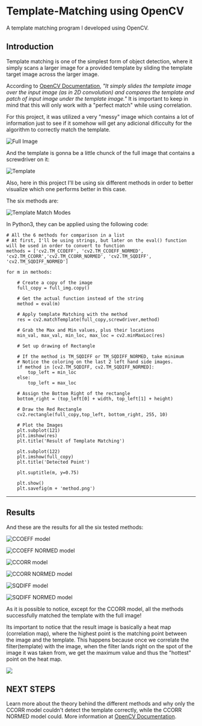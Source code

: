 # Template-Matching using OpenCV
 A template matching program I developed using OpenCV.

## Introduction

Template matching is one of the simplest form of object detection, where it simply scans a larger image for a provided template by sliding the template target image across the larger image. 

According to [OpenCV Documentation](https://docs.opencv.org/4.x/d4/dc6/tutorial_py_template_matching.html), *"It simply slides the template image over the input image (as in 2D convolution) and compares the template and patch of input image under the template image."*
It is important to keep in mind that this will only work with a "perfect match" while using correlation.

For this project, it was utilized a very "messy" image which contains a lot of information just to see if it somehow will get any adicional dificculty for the algorithm to correctly match the template.

![Full Image](./images/mechanics-garage-kyle-simpson.jpg "Full Image")

And the template is gonna be a little chunck of the full image that contains a screwdriver on it:

![Template](./images/screwdriver.jpg "Screwdriver")

Also, here in this project I'll be using six different methods in order to better visualize which one performs better in this case.

The six methods are:

![Template Match Modes](./images/template-match-modes.png "Template Match Modes")

In Python3, they can be applied using the following code:

```
# All the 6 methods for comparison in a list
# At first, I'll be using strings, but later on the eval() function will be used in order to convert to function
methods = ['cv2.TM_CCOEFF', 'cv2.TM_CCOEFF_NORMED', 'cv2.TM_CCORR','cv2.TM_CCORR_NORMED', 'cv2.TM_SQDIFF', 'cv2.TM_SQDIFF_NORMED']

for m in methods:
    
    # Create a copy of the image
    full_copy = full_img.copy()
    
    # Get the actual function instead of the string
    method = eval(m)

    # Apply template Matching with the method
    res = cv2.matchTemplate(full_copy,screwdriver,method)
    
    # Grab the Max and Min values, plus their locations
    min_val, max_val, min_loc, max_loc = cv2.minMaxLoc(res)
    
    # Set up drawing of Rectangle
    
    # If the method is TM_SQDIFF or TM_SQDIFF_NORMED, take minimum
    # Notice the coloring on the last 2 left hand side images.
    if method in [cv2.TM_SQDIFF, cv2.TM_SQDIFF_NORMED]:
        top_left = min_loc    
    else:
        top_left = max_loc
        
    # Assign the Bottom Right of the rectangle
    bottom_right = (top_left[0] + width, top_left[1] + height)

    # Draw the Red Rectangle
    cv2.rectangle(full_copy,top_left, bottom_right, 255, 10)

    # Plot the Images
    plt.subplot(121)
    plt.imshow(res)
    plt.title('Result of Template Matching')
    
    plt.subplot(122)
    plt.imshow(full_copy)
    plt.title('Detected Point')
    
    plt.suptitle(m, y=0.75)
    
    plt.show()
    plt.savefig(m + 'method.png')
```

---

## Results

And these are the results for all the six tested methods:

![CCOEFF model](./images/cv2.TM_CCOEFFmodel.png "CCOEFF model")

![CCOEFF NORMED model](./images/cv2.TM_CCOEFF_NORMEDmodel.png "CCOEFF NORMED model")

![CCORR model](./images/cv2.TM_CCORRmodel.png "CCORR model")

![CCORR NORMED model](./images/cv2.TM_CCORR_NORMEDmodel.png "CCORR NORMED model")

![SQDIFF model](./images/cv2.TM_SQDIFFmodel.png "SQDIFF model")

![SQDIFF NORMED model](./images/cv2.TM_SQDIFF_NORMEDmodel.png "SQDIFF NORMED model")


As it is possible to notice, except for the CCORR model, all the methods successfully matched the template with the full image!

Its important to notice that the result image is basically a heat map (correlation map), where the highest point is the matching point between the image and the template. This happens because once we correlate the filter(template) with the image, when the filter lands right on the spot of the image it was taken from, we get the maximum value and thus the "hottest" point on the heat map.

![](./images/screenshot.png)

## NEXT STEPS

Learn more about the theory behind the different methods and why only the CCORR model couldn't detect the template correctly, while the CCORR NORMED model could. More information at [OpenCV Documentation](https://docs.opencv.org/4.x/d4/dc6/tutorial_py_template_matching.html).